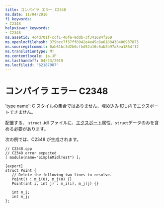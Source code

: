 ```yaml
---
title: コンパイラ エラー C2348
ms.date: 11/04/2016
f1_keywords:
- C2348
helpviewer_keywords:
- C2348
ms.assetid: 4c4d701f-ccf1-46fe-9ddb-3f341684f269
ms.openlocfilehash: 379bcc7f37ff8942e4e45c6a6188438400937875
ms.sourcegitcommit: 0ab61bc3d2b6cfbd52a16c6ab2b97a8ea1864f12
ms.translationtype: MT
ms.contentlocale: ja-JP
ms.lasthandoff: 04/23/2019
ms.locfileid: "62187907"
---
```

# <a name="compiler-error-c2348"></a>コンパイラ エラー C2348

'type name': C スタイルの集合ではありません、埋め込み IDL 内でエクスポートできません。

配置する、 `struct` .idl ファイルに、[エクスポート](../../windows/export.md)属性、`struct`データのみを含める必要があります。

次の例では、C2348 が生成されます。

```
// C2348.cpp
// C2348 error expected
[ module(name="SimpleMidlTest") ];

[export]
struct Point {
   // Delete the following two lines to resolve.
   Point() : m_i(0), m_j(0) {}
   Point(int i, int j) : m_i(i), m_j(j) {}

   int m_i;
   int m_j;
};
```